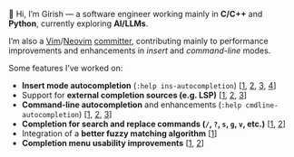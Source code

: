 
  
👋 Hi, I’m Girish — a software engineer working mainly in **C/C++** and **Python**, currently exploring **AI/LLMs**.

I’m also a [Vim](https://www.vim.org/)/[Neovim](https://neovim.io/) [committer](https://github.com/vim/vim/pulls?q=is%3Apr+author%3Agirishji), contributing mainly to performance improvements and enhancements in *insert* and *command-line* modes.  

Some features I’ve worked on:  
- **Insert mode autocompletion** (`:help ins-autocompletion`) [[1](https://github.com/vim/vim/pull/17812), [2](https://github.com/vim/vim/pull/17960), [3](https://github.com/vim/vim/pull/17967), [4](https://github.com/vim/vim/pull/18387)]  
- Support for **external completion sources (e.g. LSP)** [[1](https://github.com/vim/vim/pull/17065), [2](https://github.com/vim/vim/pull/17651), [3](https://github.com/vim/vim/pull/17396)]  
- **Command-line autocompletion** and enhancements (`:help cmdline-autocompletion`) [[1](https://github.com/vim/vim/pull/17806), [2](https://github.com/vim/vim/pull/16759), [3](https://github.com/vim/vim/pull/17115)]  
- **Completion for search and replace commands (`/`, `?`, `s`, `g`, `v`, etc.)** [[1](https://github.com/vim/vim/pull/17570), [2](https://github.com/vim/vim/pull/17667)]
- Integration of a **better fuzzy matching algorithm** [[1](https://github.com/vim/vim/pull/17900)]  
- **Completion menu usability improvements** [[1](https://github.com/vim/vim/pull/17076), [2](https://github.com/vim/vim/pull/17087)]  






<!--
<b>Hobby Repositories</b>

[![Readme Card](https://github-readme-stats.vercel.app/api/pin/?username=girishji&repo=re2)](https://github.com/girishji/re2)
[![Readme Card](https://github-readme-stats.vercel.app/api/pin/?username=girishji&repo=AoC2023)](https://github.com/girishji/AoC2023)
<!--
[![Readme Card](https://github-readme-stats.vercel.app/api/pin/?username=girishji&repo=zephyr-xiao-ble)](https://github.com/girishji/zephyr-xiao-ble)
-->
<!--
<details>
  <summary><b> ML Projects </b></summary>
  <ul>
    <li></li>

    </ul>
 </details>
 -->   
<!--
<b>Vim Plugins</b>

[![Readme Card](https://github-readme-stats.vercel.app/api/pin/?username=girishji&repo=vimcomplete)](https://github.com/girishji/vimcomplete)
[![Readme Card](https://github-readme-stats.vercel.app/api/pin/?username=girishji&repo=vimsuggest)](https://github.com/girishji/vimsuggest)
[![Readme Card](https://github-readme-stats.vercel.app/api/pin/?username=girishji&repo=pythondoc.vim)](https://github.com/girishji/pythondoc.vim)
[![Readme Card](https://github-readme-stats.vercel.app/api/pin/?username=girishji&repo=devdocs.vim)](https://github.com/girishji/devdocs.vim)
[![Readme Card](https://github-readme-stats.vercel.app/api/pin/?username=girishji&repo=scope.vim)](https://github.com/girishji/scope.vim)
[![Readme Card](https://github-readme-stats.vercel.app/api/pin/?username=girishji&repo=vimbits)](https://github.com/girishji/vimbits)

<b>ARM/KiCad</b>

[![Readme Card](https://github-readme-stats.vercel.app/api/pin/?username=girishji&repo=zephyr-xiao-ble)](https://github.com/girishji/zephyr-xiao-ble)
[![Readme Card](https://github-readme-stats.vercel.app/api/pin/?username=girishji&repo=optical-amoeba)](https://github.com/girishji/optical-amoeba)
[![Readme Card](https://github-readme-stats.vercel.app/api/pin/?username=girishji&repo=optical-keyboard-mx)](https://github.com/girishji/optical-keyboard-mx)
[![Readme Card](https://github-readme-stats.vercel.app/api/pin/?username=girishji&repo=optical-keyboard-old)](https://github.com/girishji/optical-keyboard-old)


 <b> ML Projects </b>
 <ul>
    <li><a href="https://github.com/girishji/KMeans">Image compression using k-means clustering and dimensionality reduction</a></li>
    <li><a href="https://github.com/girishji/SEC-13F">Scrape Form 13F-HR of SEC</a></li>
    <li><a href="https://github.com/girishji/house-price-prediction">Price prediction using Linear Regressio</a></li>
    <li><a href="https://github.com/girishji/kddcup99">Intrusion Detection using LDA and Random Forests on KDD CUP 99 Dataset using R</a></li>
    <li><a href="https://github.com/girishji/Pima">Forecasting the onset of diabetes</a></li>
    <li><a href="https://github.com/girishji/PCA">Dimensionality Reduction with PCA</a></li>
    <li><a href="https://github.com/girishji/EthDatabase"> ETH database </a></li>    
    <li><a href="https://github.com/girishji/Associations">Associations</a></li>    
 </ul>
    
<b> Microprocessor and KiCad Projects </b>
  <ul>
    <li><a href="https://github.com/girishji/rdzen">Controller for optical keyboard.</a></li>
    <li><a href="https://github.com/girishji/keychron-optical-keyboard">Keyboard PCB in KiCad using Keychron low-profile optical switches</a></li>
    <li><a href="https://github.com/girishji/choc-keyboard">Choc Keyboard</a></li> 
    <li><a href="https://github.com/girishji/amoeba-choc">Single key pcb for Kailh Choc switch</a></li>
  </ul>
-->


<!--

<p align="center">
  <samp>
    👋 Hi, I'm X, but my friends call me "G".
    <br /><br />✨ I'm a FrontEnd developer passionate about (pineapple) pizza
    and design. <br /><br />☕️ Wanna chat? Don't be shy!<br />
    <a href="https://twitter.com/pineapplegiant">Twitter</a><br />
    <a href="https://www.pineapplegiant.com/">Personal Site</a>
  </samp>
</p>

<details>
  <summary><b>🔬 Bio</b></summary>
  I'm a javascript developer and UX enthusiast passionate about design systems and web accessibility.  If I'm not keeping it vanilla I like React for building UI's and I use Neovim for coding it all up. 
  When I'm not coding, I thoroughly enjoy making and eating (hawaiian) pizza, playing on my PC and nintendo switch, and reading/learning about psychology and philosophy. 
  I've interned as a software engineer at both Intel and Workiva and have worked as a Frontend Engineer for Searchspring, where I wrote web code among many other things.
</details>

<details>
  <summary><b>🔭 Goals for 2024</b></summary>
  <ul>
    <li>Get a JOB :')</li>
    <li>Make electronic music</li>
    <li>Start blogging on my Personal Website</li>
    <li>Finish designing Spaceduck and update lua neovim port 🚀🦆</li>
  </ul>
</details>
-->

<!--
**girishji/girishji** is a ✨ _special_ ✨ repository because its `README.md` (this file) appears on your GitHub profile.

Here are some ideas to get you started:

- 🔭 I’m currently working on ...
- 🌱 I’m currently learning ...
- 👯 I’m looking to collaborate on ...
- 🤔 I’m looking for help with ...
- 💬 Ask me about ...
- 📫 How to reach me: ...
- 😄 Pronouns: ...
- ⚡ Fun fact: ...
-->
